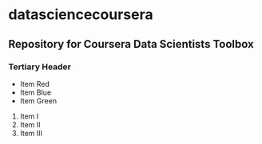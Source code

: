 # datasciencecoursera
## Repository for Coursera Data Scientists Toolbox
### Tertiary Header

* Item Red
* Item Blue
* Item Green

1. Item I
2. Item II
3. Item III
